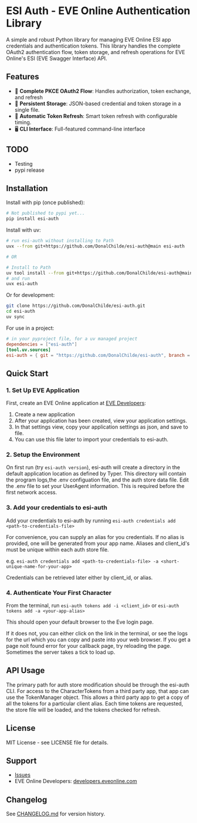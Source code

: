 # ESI Auth - EVE Online Authentication Library

A simple and robust Python library for managing EVE Online ESI app credentials and authentication tokens. This library handles the complete OAuth2 authentication flow, token storage, and refresh operations for EVE Online's ESI (EVE Swagger Interface) API.

## Features

- 🔐 **Complete PKCE OAuth2 Flow**: Handles authorization, token exchange, and refresh
- 💾 **Persistent Storage**: JSON-based credential and token storage in a single file.
- 🔄 **Automatic Token Refresh**: Smart token refresh with configurable timing.
- 🖥️ **CLI Interface**: Full-featured command-line interface

## TODO

- Testing
- pypi release

## Installation

Install with pip (once published):

```bash
# Not published to pypi yet...
pip install esi-auth
```

Install with uv:

```bash
# run esi-auth without installing to Path
uvx --from git+https://github.com/DonalChilde/esi-auth@main esi-auth

# OR

# Install to Path
uv tool install --from git+https://github.com/DonalChilde/esi-auth@main esi-auth
# and run
uvx esi-auth


```

Or for development:

```bash
git clone https://github.com/DonalChilde/esi-auth.git
cd esi-auth
uv sync
```

For use in a project:

```toml
# in your pyproject file, for a uv managed project
dependencies = ["esi-auth"]
[tool.uv.sources]
esi-auth = { git = "https://github.com/DonalChilde/esi-auth", branch = "main" }
```

## Quick Start

### 1. Set Up EVE Application

First, create an EVE Online application at [EVE Developers](https://developers.eveonline.com/):

1. Create a new application
2. After your application has been created, view your application settings.
3. In that settings view, copy your application settings as json, and save to file.
4. You can use this file later to import your credentials to esi-auth.

### 2. Setup the Environment

On first run (try `esi-auth version`), esi-auth will create a directory in the default application location as defined by Typer. This directory will contain the program logs,the .env configuation file, and the auth store data file. Edit the .env file to set your UserAgent information. This is required before the first network access.

### 3. Add your credentials to esi-auth

Add your credentials to esi-auth by running `esi-auth credentials add <path-to-credentials-file>`

For convenience, you can supply an alias for you credentials. If no alias is provided, one will be generated from your app name. Aliases and client_id's must be unique within each auth store file.

e.g. `esi-auth credentials add <path-to-credentials-file> -a <short-unique-name-for-your-app>`

Credentials can be retrieved later either by client_id, or alias.

### 4. Authenticate Your First Character

From the terminal, run `esi-auth tokens add -i <client_id>` or `esi-auth tokens add -a <your-app-alias>`

This should open your default browser to the Eve login page.

If it does not, you can either click on the link in the terminal, or see the logs for the url which you can copy and paste into your web browser. If you get a page noit found error for your callback page, try reloading the page. Sometimes the server takes a tick to load up.

## API Usage

The primary path for auth store modification should be through the esi-auth CLI. For access to the CharacterTokens from a third party app, that app can use the TokenManager object. This allows a third party app to get a copy of all the tokens for a particular client alias. Each time tokens are requested, the store file will be loaded, and the tokens checked for refresh.

## License

MIT License - see LICENSE file for details.

## Support

- [Issues](https://github.com/DonalChilde/esi-auth/issues)
- EVE Online Developers: [developers.eveonline.com](https://developers.eveonline.com/)

## Changelog

See [CHANGELOG.md](CHANGELOG.md) for version history.
